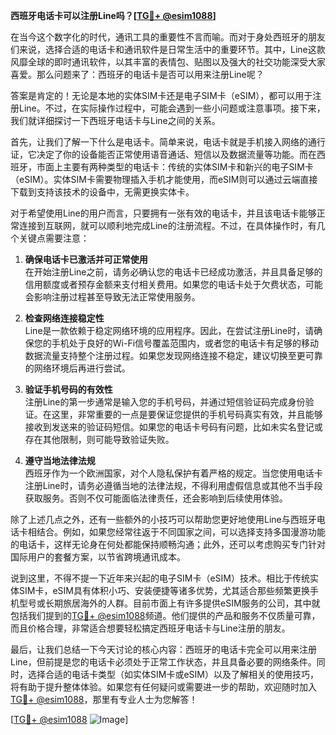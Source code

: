 **西班牙电话卡可以注册Line吗？[[TG💪+ @esim1088](https://t.me/s/esim1088)]**

在当今这个数字化的时代，通讯工具的重要性不言而喻。而对于身处西班牙的朋友们来说，选择合适的电话卡和通讯软件是日常生活中的重要环节。其中，Line这款风靡全球的即时通讯软件，以其丰富的表情包、贴图以及强大的社交功能深受大家喜爱。那么问题来了：西班牙的电话卡是否可以用来注册Line呢？

答案是肯定的！无论是本地的实体SIM卡还是电子SIM卡（eSIM），都可以用于注册Line。不过，在实际操作过程中，可能会遇到一些小问题或注意事项。接下来，我们就详细探讨一下西班牙电话卡与Line之间的关系。

首先，让我们了解一下什么是电话卡。简单来说，电话卡就是手机接入网络的通行证，它决定了你的设备能否正常使用语音通话、短信以及数据流量等功能。而在西班牙，市面上主要有两种类型的电话卡：传统的实体SIM卡和新兴的电子SIM卡（eSIM）。实体SIM卡需要物理插入手机才能使用，而eSIM则可以通过云端直接下载到支持该技术的设备中，无需更换实体卡。

对于希望使用Line的用户而言，只要拥有一张有效的电话卡，并且该电话卡能够正常连接到互联网，就可以顺利地完成Line的注册流程。不过，在具体操作时，有几个关键点需要注意：

1. **确保电话卡已激活并可正常使用**  
   在开始注册Line之前，请务必确认您的电话卡已经成功激活，并且具备足够的信用额度或者预存金额来支付相关费用。如果您的电话卡处于欠费状态，可能会影响注册过程甚至导致无法正常使用服务。

2. **检查网络连接稳定性**  
   Line是一款依赖于稳定网络环境的应用程序。因此，在尝试注册Line时，请确保您的手机处于良好的Wi-Fi信号覆盖范围内，或者您的电话卡有足够的移动数据流量支持整个注册过程。如果您发现网络连接不稳定，建议切换至更可靠的网络环境后再进行尝试。

3. **验证手机号码的有效性**  
   注册Line的第一步通常是输入您的手机号码，并通过短信验证码完成身份验证。在这里，非常重要的一点是要保证您提供的手机号码真实有效，并且能够接收到发送来的验证码短信。如果您的电话卡号码有问题，比如未实名登记或存在其他限制，则可能导致验证失败。

4. **遵守当地法律法规**  
   西班牙作为一个欧洲国家，对个人隐私保护有着严格的规定。当您使用电话卡注册Line时，请务必遵循当地的法律法规，不得利用虚假信息或其他不当手段获取服务。否则不仅可能面临法律责任，还会影响到后续使用体验。

除了上述几点之外，还有一些额外的小技巧可以帮助您更好地使用Line与西班牙电话卡相结合。例如，如果您经常往返于不同国家之间，可以选择支持多国漫游功能的电话卡，这样无论身在何处都能保持顺畅沟通；此外，还可以考虑购买专门针对国际用户的套餐方案，以节省跨境通讯成本。

说到这里，不得不提一下近年来兴起的电子SIM卡（eSIM）技术。相比于传统实体SIM卡，eSIM具有体积小巧、安装便捷等诸多优势，尤其适合那些频繁更换手机型号或长期旅居海外的人群。目前市面上有许多提供eSIM服务的公司，其中就包括我们提到的[TG💪+ @esim1088](https://t.me/s/esim1088)频道。他们提供的产品和服务不仅质量可靠，而且价格合理，非常适合想要轻松搞定西班牙电话卡与Line注册的朋友。

最后，让我们总结一下今天讨论的核心内容：西班牙的电话卡完全可以用来注册Line，但前提是您的电话卡必须处于正常工作状态，并且具备必要的网络条件。同时，选择合适的电话卡类型（如实体SIM卡或eSIM）以及了解相关的使用技巧，将有助于提升整体体验。如果您有任何疑问或需要进一步的帮助，欢迎随时加入[TG💪+ @esim1088](https://t.me/s/esim1088)，那里有专业人士为您解答！

[[TG💪+ @esim1088](https://t.me/s/esim1088) ![Image](https://i.postimg.cc/4NQfJmqS/Snipaste-2025-05-13-00-14-12.png)]
